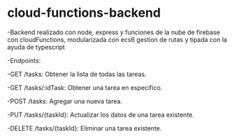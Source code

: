 ﻿# cloud-functions-backend
-Backend realizado con node, express y funciones de la nube de firebase con cloudFunctions, modularizada con ecs6 gestion de rutas y tipada con la ayuda de typescript

-Endpoints:

-GET /tasks: Obtener la lista de todas las tareas.  

-GET /tasks/:idTask: Obtener una tarea en especifico.    

-POST /tasks: Agregar una nueva tarea.

-PUT /tasks/{taskId}: Actualizar los datos de una tarea existente.

-DELETE /tasks/{taskId}: Eliminar una tarea existente.

